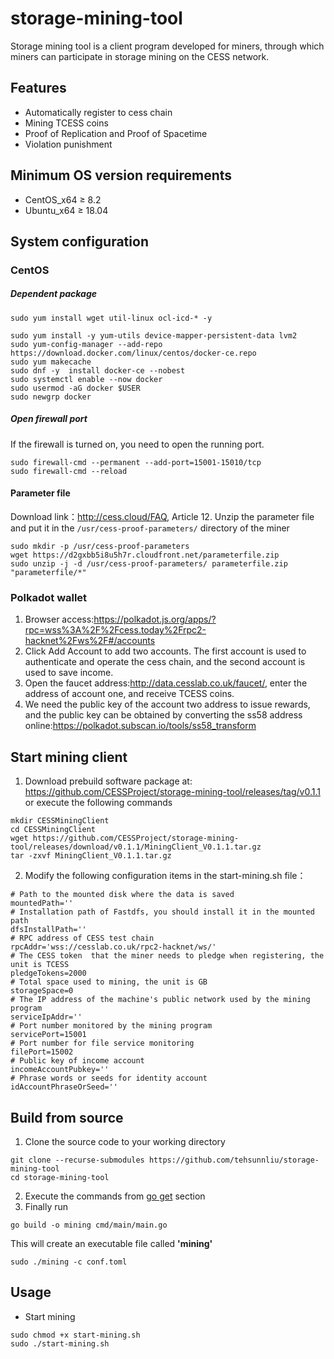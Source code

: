 # storage-mining-tool

Storage mining tool is a client program developed for miners, through which miners can participate in storage mining on the CESS network.

## Features

- Automatically register to cess chain
- Mining TCESS coins
- Proof of Replication and Proof of Spacetime
- Violation punishment

## Minimum OS version requirements

- CentOS_x64 ≥ 8.2
- Ubuntu_x64 ≥ 18.04

## System configuration

### CentOS

##### Dependent package

```
sudo yum install wget util-linux ocl-icd-* -y

sudo yum install -y yum-utils device-mapper-persistent-data lvm2
sudo yum-config-manager --add-repo https://download.docker.com/linux/centos/docker-ce.repo
sudo yum makecache
sudo dnf -y  install docker-ce --nobest
sudo systemctl enable --now docker
sudo usermod -aG docker $USER
sudo newgrp docker
```

##### Open firewall port

If the firewall is turned on, you need to open the running port.

```
sudo firewall-cmd --permanent --add-port=15001-15010/tcp
sudo firewall-cmd --reload
```

#### Parameter file

Download link：http://cess.cloud/FAQ, Article 12.
Unzip the parameter file and put it in the `/usr/cess-proof-parameters/` directory of the miner

```
sudo mkdir -p /usr/cess-proof-parameters
wget https://d2gxbb5i8u5h7r.cloudfront.net/parameterfile.zip
sudo unzip -j -d /usr/cess-proof-parameters/ parameterfile.zip "parameterfile/*"
```

### Polkadot wallet

1. Browser access:https://polkadot.js.org/apps/?rpc=wss%3A%2F%2Fcess.today%2Frpc2-hacknet%2Fws%2F#/accounts
2. Click Add Account to add two accounts. The first account is used to authenticate and operate the cess chain, and the second account is used to save income.
3. Open the faucet address:http://data.cesslab.co.uk/faucet/, enter the address of account one, and receive TCESS coins.
4. We need the public key of the account two address to issue rewards, and the public key can be obtained by converting the ss58 address online:https://polkadot.subscan.io/tools/ss58_transform


## Start mining client
1. Download prebuild software package at: https://github.com/CESSProject/storage-mining-tool/releases/tag/v0.1.1 or execute the following commands

```
mkdir CESSMiningClient
cd CESSMiningClient
wget https://github.com/CESSProject/storage-mining-tool/releases/download/v0.1.1/MiningClient_V0.1.1.tar.gz
tar -zxvf MiningClient_V0.1.1.tar.gz
```

2. Modify the following configuration items in the start-mining.sh file：

```
# Path to the mounted disk where the data is saved
mountedPath=''
# Installation path of Fastdfs, you should install it in the mounted path
dfsInstallPath=''
# RPC address of CESS test chain
rpcAddr='wss://cesslab.co.uk/rpc2-hacknet/ws/'
# The CESS token  that the miner needs to pledge when registering, the unit is TCESS
pledgeTokens=2000
# Total space used to mining, the unit is GB
storageSpace=0
# The IP address of the machine's public network used by the mining program
serviceIpAddr=''
# Port number monitored by the mining program
servicePort=15001
# Port number for file service monitoring
filePort=15002
# Public key of income account
incomeAccountPubkey=''
# Phrase words or seeds for identity account
idAccountPhraseOrSeed=''
```

## Build from source

1. Clone the source code to your working directory

```
git clone --recurse-submodules https://github.com/tehsunnliu/storage-mining-tool
cd storage-mining-tool
```

2. Execute the commands from [go get](https://github.com/CESSProject/cess-ffi#go-get) section
3. Finally run

```
go build -o mining cmd/main/main.go
```

This will create an executable file called **'mining'**

```
sudo ./mining -c conf.toml
```

## Usage

- Start mining

```
sudo chmod +x start-mining.sh
sudo ./start-mining.sh
```
